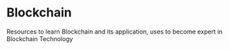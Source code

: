 # Blockchain
Resources to learn Blockchain and its application, uses to become expert in Blockchain Technology
